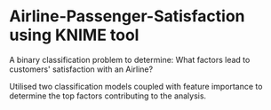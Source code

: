 # Airline-Passenger-Satisfaction using KNIME tool
A binary classification problem to determine: 
What factors lead to customers' satisfaction with an Airline?

Utilised two classification models coupled with feature importance to determine the top factors contributing to the analysis.
